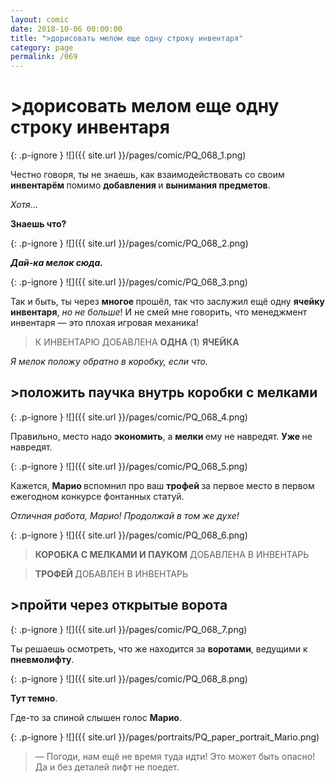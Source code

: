 ```yaml
---
layout: comic
date: 2018-10-06 00:00:00
title: ">дорисовать мелом еще одну строку инвентаря"
category: page
permalink: /069
---
```


# >дорисовать мелом еще одну строку инвентаря

{: .p-ignore }
![]({{ site.url }}/pages/comic/PQ_068_1.png)

Честно говоря, ты не знаешь, как взаимодействовать со своим <strong>инвентарём </strong>помимо <strong>добавления </strong>и <strong>вынимания предметов</strong>.

<em>Хотя</em>…

<strong>Знаешь что?</strong>

{: .p-ignore }
![]({{ site.url }}/pages/comic/PQ_068_2.png)

<strong><em>Дай-ка мелок сюда.</em></strong>

{: .p-ignore }
![]({{ site.url }}/pages/comic/PQ_068_3.png)

Так и быть, ты через <strong>многое </strong>прошёл, так что заслужил ещё одну <strong>ячейку инвентаря</strong>, <em>но не больше</em>! И не смей мне говорить, что менеджмент инвентаря — это плохая игровая механика!

<blockquote>К ИНВЕНТАРЮ ДОБАВЛЕНА <strong>ОДНА </strong>(<strong>1</strong>) <strong>ЯЧЕЙКА</strong></blockquote>

<em>Я мелок положу обратно в коробку, если что.</em>

## >положить паучка внутрь коробки с мелками

{: .p-ignore }
![]({{ site.url }}/pages/comic/PQ_068_4.png)

Правильно, место надо <strong>экономить</strong>, а <strong>мелки </strong>ему не навредят. <strong>Уже </strong>не навредят.

{: .p-ignore }
![]({{ site.url }}/pages/comic/PQ_068_5.png)

Кажется, <strong>Марио </strong>вспомнил про ваш <strong>трофей </strong>за первое место в первом ежегодном конкурсе фонтанных статуй.

<em>Отличная работа, Марио! Продолжай в том же духе!</em>

{: .p-ignore }
![]({{ site.url }}/pages/comic/PQ_068_6.png)

<blockquote><strong>КОРОБКА С МЕЛКАМИ И ПАУКОМ</strong> ДОБАВЛЕНА В ИНВЕНТАРЬ</blockquote>

<blockquote><strong>ТРОФЕЙ </strong>ДОБАВЛЕН В ИНВЕНТАРЬ</blockquote>

## >пройти через открытые ворота

{: .p-ignore }
![]({{ site.url }}/pages/comic/PQ_068_7.png)

Ты решаешь осмотреть, что же находится за <strong>воротами</strong>, ведущими к <strong>пневмолифту</strong>.

{: .p-ignore }
![]({{ site.url }}/pages/comic/PQ_068_8.png)

<strong>Тут темно</strong>.

Где-то за спиной слышен голос <strong>Марио</strong>.

{: .p-ignore }
![]({{ site.url }}/pages/portraits/PQ_paper_portrait_Mario.png)

<blockquote>— Погоди, нам ещё не время туда идти! Это может быть опасно! Да и без деталей лифт не поедет.</blockquote>
